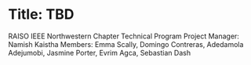 # Title: TBD 
RAISO IEEE Northwestern Chapter Technical Program 
Project Manager: Namish Kaistha
Members: Emma Scally, Domingo Contreras, Adedamola Adejumobi, Jasmine Porter, Evrim Agca, Sebastian Dash 
